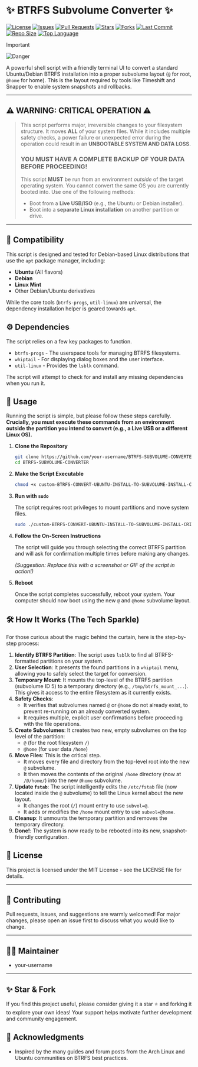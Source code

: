 # ✨ BTRFS Subvolume Converter ✨

[![License](https://img.shields.io/badge/License-MIT-blue.svg)](https://opensource.org/licenses/MIT)
[![Issues](https://img.shields.io/github/issues/your-username/BTRFS-SUBVOLUME-CONVERTER.svg?color=yellow)](https://github.com/your-username/BTRFS-SUBVOLUME-CONVERTER/issues)
[![Pull Requests](https://img.shields.io/github/issues-pr/your-username/BTRFS-SUBVOLUME-CONVERTER.svg?color=brightgreen)](https://github.com/your-username/BTRFS-SUBVOLUME-CONVERTER/pulls)
[![Stars](https://img.shields.io/github/stars/your-username/BTRFS-SUBVOLUME-CONVERTER.svg?color=orange)](https://github.com/your-username/BTRFS-SUBVOLUME-CONVERTER/stargazers)
[![Forks](https://img.shields.io/github/forks/your-username/BTRFS-SUBVOLUME-CONVERTER.svg?color=blueviolet)](https://github.com/your-username/BTRFS-SUBVOLUME-CONVERTER/network/members)
[![Last Commit](https://img.shields.io/github/last-commit/your-username/BTRFS-SUBVOLUME-CONVERTER.svg?color=success)](https://github.com/your-username/BTRFS-SUBVOLUME-CONVERTER/commits/main)
[![Repo Size](https://img.shields.io/github/repo-size/your-username/BTRFS-SUBVOLUME-CONVERTER.svg?color=blue)](https://github.com/your-username/BTRFS-SUBVOLUME-CONVERTER)
[![Top Language](https://img.shields.io/github/languages/top/your-username/BTRFS-SUBVOLUME-CONVERTER.svg?color=brightgreen)](https://github.com/your-username/BTRFS-SUBVOLUME-CONVERTER)

> [!IMPORTANT]  
> ![Danger](https://img.shields.io/badge/DANGER-CRITICAL%20FILESYSTEM%20OPERATION-red.svg)

A powerful shell script with a friendly terminal UI to convert a standard Ubuntu/Debian BTRFS installation into a proper subvolume layout (`@` for root, `@home` for home). This is the layout required by tools like Timeshift and Snapper to enable system snapshots and rollbacks.

---

## ⚠️ WARNING: CRITICAL OPERATION ⚠️

> This script performs major, irreversible changes to your filesystem structure. It moves **ALL** of your system files. While it includes multiple safety checks, a power failure or unexpected error during the operation could result in an **UNBOOTABLE SYSTEM AND DATA LOSS**.
>
> ### **YOU MUST HAVE A COMPLETE BACKUP OF YOUR DATA BEFORE PROCEEDING!**
>
 > This script **MUST** be run from an environment *outside* of the target operating system. You cannot convert the same OS you are currently booted into. Use one of the following methods:
 > *   Boot from a **Live USB/ISO** (e.g., the Ubuntu or Debian installer).
 > *   Boot into a **separate Linux installation** on another partition or drive.

---

## 🐧 Compatibility

This script is designed and tested for Debian-based Linux distributions that use the `apt` package manager, including:

*   **Ubuntu** (All flavors)
*   **Debian**
*   **Linux Mint**
*   Other Debian/Ubuntu derivatives

While the core tools (`btrfs-progs`, `util-linux`) are universal, the dependency installation helper is geared towards `apt`.

## ⚙️ Dependencies

The script relies on a few key packages to function.

*   `btrfs-progs` - The userspace tools for managing BTRFS filesystems.
*   `whiptail` - For displaying dialog boxes and the user interface.
*   `util-linux` - Provides the `lsblk` command.

The script will attempt to check for and install any missing dependencies when you run it.

## 🚀 Usage

Running the script is simple, but please follow these steps carefully. **Crucially, you must execute these commands from an environment outside the partition you intend to convert (e.g., a Live USB or a different Linux OS).**

1.  **Clone the Repository**

    ```bash
    git clone https://github.com/your-username/BTRFS-SUBVOLUME-CONVERTER.git
    cd BTRFS-SUBVOLUME-CONVERTER
    ```

2.  **Make the Script Executable**

    ```bash
    chmod +x custom-BTRFS-CONVERT-UBUNTU-INSTALL-TO-SUBVOLUME-INSTALL-CRITICAL.sh
    ```

3.  **Run with `sudo`**

    The script requires root privileges to mount partitions and move system files.

    ```bash
    sudo ./custom-BTRFS-CONVERT-UBUNTU-INSTALL-TO-SUBVOLUME-INSTALL-CRITICAL.sh
    ```

4.  **Follow the On-Screen Instructions**

    The script will guide you through selecting the correct BTRFS partition and will ask for confirmation multiple times before making any changes.

    
    *(Suggestion: Replace this with a screenshot or GIF of the script in action!)*

5.  **Reboot**

    Once the script completes successfully, reboot your system. Your computer should now boot using the new `@` and `@home` subvolume layout.

## 🛠️ How It Works (The Tech Sparkle)

For those curious about the magic behind the curtain, here is the step-by-step process:

1.  **Identify BTRFS Partition**: The script uses `lsblk` to find all BTRFS-formatted partitions on your system.
2.  **User Selection**: It presents the found partitions in a `whiptail` menu, allowing you to safely select the target for conversion.
3.  **Temporary Mount**: It mounts the top-level of the BTRFS partition (subvolume ID 5) to a temporary directory (e.g., `/tmp/btrfs_mount_...`). This gives it access to the entire filesystem as it currently exists.
4.  **Safety Checks**:
    *   It verifies that subvolumes named `@` or `@home` do not already exist, to prevent re-running on an already converted system.
    *   It requires multiple, explicit user confirmations before proceeding with the file operations.
5.  **Create Subvolumes**: It creates two new, empty subvolumes on the top level of the partition:
    *   `@` (for the root filesystem `/`)
    *   `@home` (for user data `/home`)
6.  **Move Files**: This is the critical step.
    *   It moves every file and directory from the top-level root into the new `@` subvolume.
    *   It then moves the contents of the original `/home` directory (now at `/@/home/`) into the new `@home` subvolume.
7.  **Update `fstab`**: The script intelligently edits the `/etc/fstab` file (now located inside the `@` subvolume) to tell the Linux kernel about the new layout.
    *   It changes the root (`/`) mount entry to use `subvol=@`.
    *   It adds or modifies the `/home` mount entry to use `subvol=@home`.
8.  **Cleanup**: It unmounts the temporary partition and removes the temporary directory.
9.  **Done!**: The system is now ready to be rebooted into its new, snapshot-friendly configuration.

## 📜 License

This project is licensed under the MIT License - see the LICENSE file for details.

---

## 🤝 Contributing

Pull requests, issues, and suggestions are warmly welcomed! For major changes, please open an issue first to discuss what you would like to change.

---

## 🧙‍♂️ Maintainer

- your-username

---

## ✨ Star & Fork

If you find this project useful, please consider giving it a star ⭐ and forking it to explore your own ideas! Your support helps motivate further development and community engagement.

## 🙏 Acknowledgments

*   Inspired by the many guides and forum posts from the Arch Linux and Ubuntu communities on BTRFS best practices.
